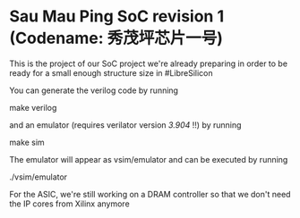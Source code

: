 # Sau Mau Ping SoC revision 1 (Codename: 秀茂坪芯片一号)
This is the project of our SoC project we're already preparing in order to be ready
for a small enough structure size in #LibreSilicon

You can generate the verilog code by running

make verilog

and an emulator (requires verilator version *3.904* !!) by running

make sim

The emulator will appear as vsim/emulator and can be executed by running

./vsim/emulator

For the ASIC, we're still working on a DRAM controller so that we don't need the IP cores from Xilinx anymore
